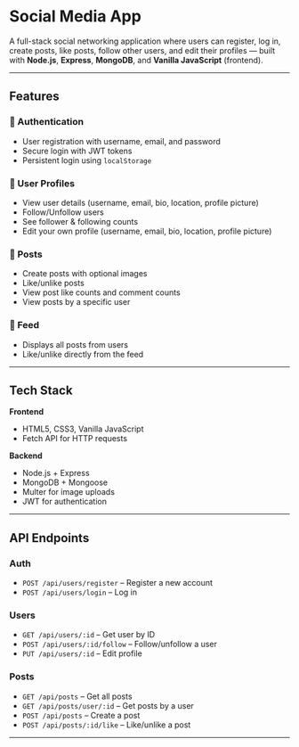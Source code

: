 # Social Media App

A full-stack social networking application where users can register, log in, create posts, like posts, follow other users, and edit their profiles — built with **Node.js**, **Express**, **MongoDB**, and **Vanilla JavaScript** (frontend).

---

## Features

### 🔑 Authentication
- User registration with username, email, and password
- Secure login with JWT tokens
- Persistent login using `localStorage`

### 👤 User Profiles
- View user details (username, email, bio, location, profile picture)
- Follow/Unfollow users
- See follower & following counts
- Edit your own profile (username, email, bio, location, profile picture)

### 📝 Posts
- Create posts with optional images
- Like/unlike posts
- View post like counts and comment counts
- View posts by a specific user

### 📜 Feed
- Displays all posts from users
- Like/unlike directly from the feed

---

## Tech Stack

**Frontend**
- HTML5, CSS3, Vanilla JavaScript
- Fetch API for HTTP requests

**Backend**
- Node.js + Express
- MongoDB + Mongoose
- Multer for image uploads
- JWT for authentication

---

## API Endpoints

### **Auth**
- `POST /api/users/register` – Register a new account
- `POST /api/users/login` – Log in

### **Users**
- `GET /api/users/:id` – Get user by ID
- `POST /api/users/:id/follow` – Follow/unfollow a user
- `PUT /api/users/:id` – Edit profile

### **Posts**
- `GET /api/posts` – Get all posts
- `GET /api/posts/user/:id` – Get posts by a user
- `POST /api/posts` – Create a post
- `POST /api/posts/:id/like` – Like/unlike a post

---

